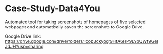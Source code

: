 # Case-Study-Data4You
Automated tool for taking screenshots of homepages of five selected webpages and automatically saves the screenshots to Google Drive.

Google Drive link:
https://drive.google.com/drive/folders/1cop3ckyogr9HfA6HP9L9bQWf9GeIJdJH?usp=sharing
